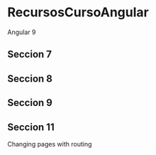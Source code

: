 # RecursosCursoAngular
Angular 9

## Seccion 7

## Seccion 8

## Seccion 9



## Seccion 11
Changing pages with routing 


